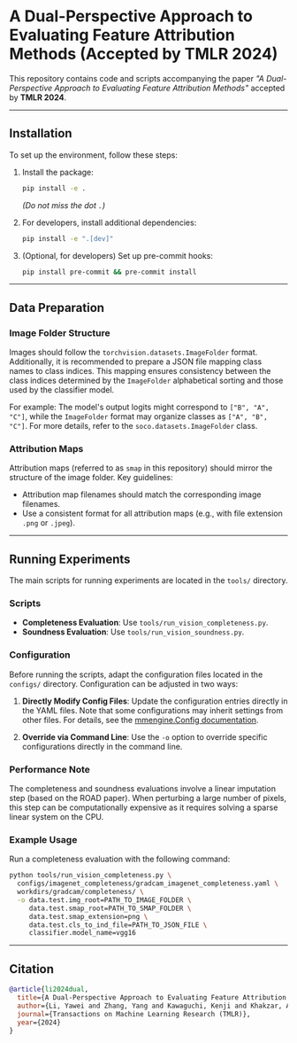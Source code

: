 # A Dual-Perspective Approach to Evaluating Feature Attribution Methods (Accepted by TMLR 2024)

This repository contains code and scripts accompanying the paper
*"A Dual-Perspective Approach to Evaluating Feature Attribution Methods"*
accepted by **TMLR 2024**.

---

## Installation

To set up the environment, follow these steps:

1. Install the package:
   ```bash
   pip install -e .
   ```
   *(Do not miss the dot `.`)*

2. For developers, install additional dependencies:
   ```bash
   pip install -e ".[dev]"
   ```

3. (Optional, for developers) Set up pre-commit hooks:
   ```bash
   pip install pre-commit && pre-commit install
   ```

---

## Data Preparation

### Image Folder Structure

Images should follow the `torchvision.datasets.ImageFolder` format.
Additionally, it is recommended to prepare a JSON file mapping class names to class indices.
This mapping ensures consistency between the class indices determined by the `ImageFolder` alphabetical sorting and
those used by the classifier model.

For example: The model's output logits might correspond to `["B", "A", "C"]`, while the `ImageFolder` format may
organize classes as `["A", "B", "C"]`. For more details, refer to the `soco.datasets.ImageFolder` class.

### Attribution Maps

Attribution maps (referred to as `smap` in this repository) should mirror the structure of the image folder. Key guidelines:
- Attribution map filenames should match the corresponding image filenames.
- Use a consistent format for all attribution maps (e.g., with file extension `.png` or `.jpeg`).

---

## Running Experiments

The main scripts for running experiments are located in the `tools/` directory.

### Scripts
- **Completeness Evaluation**: Use `tools/run_vision_completeness.py`.
- **Soundness Evaluation**: Use `tools/run_vision_soundness.py`.

### Configuration
Before running the scripts, adapt the configuration files located in the `configs/` directory. Configuration can be adjusted in two ways:

1. **Directly Modify Config Files**:
   Update the configuration entries directly in the YAML files. Note that some configurations may inherit settings from other files. For details, see the [mmengine.Config documentation](https://mmengine.readthedocs.io/en/latest/advanced_tutorials/config.html).

2. **Override via Command Line**:
   Use the `-o` option to override specific configurations directly in the command line.

### Performance Note
The completeness and soundness evaluations involve a linear imputation step (based on the ROAD paper). When perturbing a large number of pixels, this step can be computationally expensive as it requires solving a sparse linear system on the CPU.

### Example Usage
Run a completeness evaluation with the following command:

```bash
python tools/run_vision_completeness.py \
  configs/imagenet_completeness/gradcam_imagenet_completeness.yaml \
  workdirs/gradcam/completeness/ \
  -o data.test.img_root=PATH_TO_IMAGE_FOLDER \
     data.test.smap_root=PATH_TO_SMAP_FOLDER \
     data.test.smap_extension=png \
     data.test.cls_to_ind_file=PATH_TO_JSON_FILE \
     classifier.model_name=vgg16
```

---

## Citation


```bibtex
@article{li2024dual,
  title={A Dual-Perspective Approach to Evaluating Feature Attribution Methods},
  author={Li, Yawei and Zhang, Yang and Kawaguchi, Kenji and Khakzar, Ashkan and Bischl, Bernd and Rezaei, Mina},
  journal={Transactions on Machine Learning Research (TMLR)},
  year={2024}
}
```
